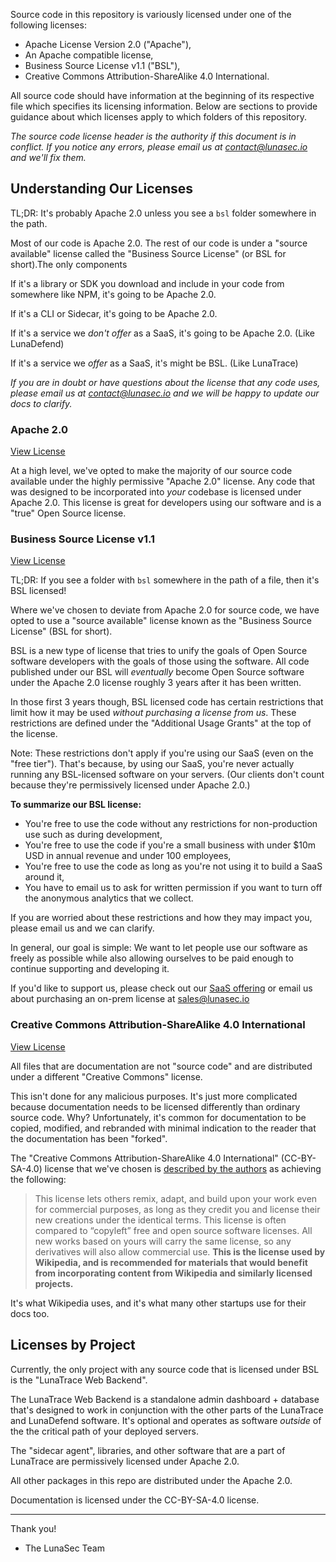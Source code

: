 <!--
  ~ Copyright by LunaSec (owned by Refinery Labs, Inc)
  ~
  ~ Licensed under the Creative Commons Attribution-ShareAlike 4.0 International
  ~ (the "License"); you may not use this file except in compliance with the
  ~ License. You may obtain a copy of the License at
  ~
  ~ https://creativecommons.org/licenses/by-sa/4.0/legalcode
  ~
  ~ See the License for the specific language governing permissions and
  ~ limitations under the License.
  ~
-->
Source code in this repository is variously licensed under one of the following licenses:
- Apache License Version 2.0 ("Apache"),
- An Apache compatible license,
- Business Source License v1.1 ("BSL"),
- Creative Commons Attribution-ShareAlike 4.0 International.

All source code should have information at the beginning of its respective file 
which specifies its licensing information. Below are sections to provide 
guidance about which licenses apply to which folders of this repository.

_The source code license header is the authority if this document is in conflict.
If you notice any errors, please email us at contact@lunasec.io and we'll fix them._

## Understanding Our Licenses

TL;DR: It's probably Apache 2.0 unless you see a `bsl` folder somewhere in the path.

Most of our code is Apache 2.0. The rest of our code is under a "source available" license called the
"Business Source License" (or BSL for short).The only components

If it's a library or SDK you download and include in your code from somewhere like NPM, it's going to be Apache 2.0.

If it's a CLI or Sidecar, it's going to be Apache 2.0.

If it's a service we *don't offer* as a SaaS, it's going to be Apache 2.0. (Like LunaDefend)

If it's a service we *offer* as a SaaS, it's might be BSL. (Like LunaTrace)

_If you are in doubt or have questions about the license that any code uses, please email us at
contact@lunasec.io and we will be happy to update our docs to clarify._

### Apache 2.0

[View License](./licenses/Apache.txt)

At a high level, we've opted to make the majority of our source code available under the highly
permissive "Apache 2.0" license. Any code that was designed to be incorporated into _your_ codebase
is licensed under Apache 2.0. This license is great for developers using our software and is a
"true" Open Source license.

### Business Source License v1.1

[View License](./licenses/BSL-LunaTrace.txt)

TL;DR: If you see a folder with `bsl` somewhere in the path of a file, then it's BSL licensed!

Where we've chosen to deviate from Apache 2.0 for source code, we have opted to use a "source
available" license known as the "Business Source License" (BSL for short).

BSL is a new type of license that tries to unify the goals of Open Source software developers with
the goals of those using the software. All code published under our BSL will _eventually_ become
Open Source software under the Apache 2.0 license roughly 3 years after it has been written.

In those first 3 years though, BSL licensed code has certain restrictions that limit how it may be used
_without purchasing a license from us_. These restrictions are defined under the
"Additional Usage Grants" at the top of the license.

Note: These restrictions don't apply if you're using our SaaS (even on the "free tier"). That's because, by using our
SaaS, you're never actually running any BSL-licensed software on your servers. (Our clients don't count because they're
permissively licensed under Apache 2.0.)

**To summarize our BSL license:**
- You're free to use the code without any restrictions for non-production use such as during development,
- You're free to use the code if you're a small business with under $10m USD in annual revenue and under 100 employees,
- You're free to use the code as long as you're not using it to build a SaaS around it,
- You have to email us to ask for written permission if you want to turn off the anonymous analytics that we collect.

If you are worried about these restrictions and how they may impact you, please email us and we can clarify.

In general, our goal is simple: We want to let people use our software as freely as possible while also allowing
ourselves to be paid enough to continue supporting and developing it.

If you'd like to support us, please check out our [SaaS offering](https://www.lunasec.io/) or email us about
purchasing an on-prem license at [sales@lunasec.io](mailto:sales@lunasec.io)

### Creative Commons Attribution-ShareAlike 4.0 International

[View License](./licenses/cc-by-sa-4.0.txt)

All files that are documentation are not "source code" and are distributed under a different "Creative
Commons" license.

This isn't done for any malicious purposes. It's just more complicated because documentation needs to be
licensed differently than ordinary source code. Why? Unfortunately, it's common for documentation to be
copied, modified, and rebranded with minimal indication to the reader that the documentation has been "forked".

The "Creative Commons Attribution-ShareAlike 4.0 International" (CC-BY-SA-4.0) license that we've chosen
is [described by the authors](https://creativecommons.org/licenses/?lang=en) as achieving the following:

> This license lets others remix, adapt, and build upon your work even for commercial purposes, as long as
> they credit you and license their new creations under the identical terms. This license is often compared
> to “copyleft” free and open source software licenses. All new works based on yours will carry the same
> license, so any derivatives will also allow commercial use. **This is the license used by Wikipedia, and
> is recommended for materials that would benefit from incorporating content from Wikipedia and similarly
> licensed projects.**

It's what Wikipedia uses, and it's what many other startups use for their docs too.

## Licenses by Project

Currently, the only project with any source code that is licensed under BSL is the "LunaTrace Web Backend".

The LunaTrace Web Backend is a standalone admin dashboard + database that's designed to work in conjunction with the
other parts of the LunaTrace and LunaDefend software. It's optional and operates as software _outside_
of the the critical path of your deployed servers.

The "sidecar agent", libraries, and other software that are a part of LunaTrace are permissively licensed
under Apache 2.0.

All other packages in this repo are distributed under the Apache 2.0.

Documentation is licensed under the CC-BY-SA-4.0 license.

------------------

Thank you!
- The LunaSec Team
